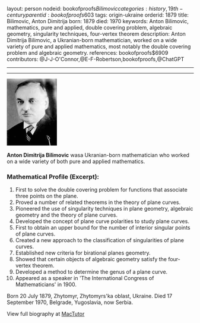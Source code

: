 layout: person
nodeid: bookofproofs$Bilimovic
categories: history,19th-century
parentid: bookofproofs$603
tags: origin-ukraine
orderid: 1879
title: Bilimovic, Anton Dimitrija
born: 1879
died: 1970
keywords: Anton Bilimovic, mathematics, pure and applied, double covering problem, algebraic geometry, singularity techniques, four-vertex theorem
description: Anton Dimitrija Bilimovic, a Ukranian-born mathematician, worked on a wide variety of pure and applied mathematics, most notably the double covering problem and algebraic geometry.
references: bookofproofs$6909
contributors: @J-J-O'Connor,@E-F-Robertson,bookofproofs,@ChatGPT

---



---

![Bilimovic.jpg](https://github.com/bookofproofs/bookofproofs.github.io/blob/main/_sources/_assets/images/portraits/Bilimovic.jpg?raw=true)

**Anton Dimitrija Bilimovic** wasa Ukranian-born mathematician who worked on a wide variety of both pure and applied mathematics.

### Mathematical Profile (Excerpt):
1. First to solve the double covering problem for functions that associate three points on the plane. 
2. Proved a number of related theorems in the theory of plane curves.
3. Pioneered the use of singularity techniques in plane geometry, algebraic geometry and the theory of plane curves.
4. Developed the concept of plane curve polarities to study plane curves.
5. First to obtain an upper bound for the number of interior singular points of plane curves.
6. Created a new approach to the classification of singularities of plane curves.
7. Established new criteria for birational planes geometry.
8. Showed that certain objects of algebraic geometry satisfy the four-vertex theorem.
9. Developed a method to determine the genus of a plane curve.
10. Appeared as a speaker in 'The International Congress of Mathematicians' in 1900.

Born 20 July 1879, Zhytomyr, Zhytomyrs'ka oblast, Ukraine. Died 17 September 1970, Belgrade, Yugoslavia, now Serbia.

View full biography at [MacTutor](https://mathshistory.st-andrews.ac.uk/Biographies/Bilimovic/)
